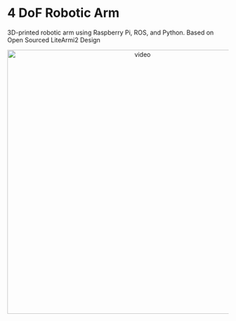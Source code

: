 # 4 DoF Robotic Arm
3D-printed robotic arm using Raspberry Pi, ROS, and Python. Based on Open Sourced LiteArmi2 Design


<p align="center">
 <img src="https://github.com/estods3/raspberrypi-LiteArmi2/blob/master/rosreplay.gif" alt="video" width="600"/>
</p>
